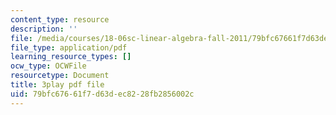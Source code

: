 ```yaml
---
content_type: resource
description: ''
file: /media/courses/18-06sc-linear-algebra-fall-2011/79bfc67661f7d63dec8228fb2856002c_AmQcoopBUTk.pdf
file_type: application/pdf
learning_resource_types: []
ocw_type: OCWFile
resourcetype: Document
title: 3play pdf file
uid: 79bfc676-61f7-d63d-ec82-28fb2856002c
---
```

